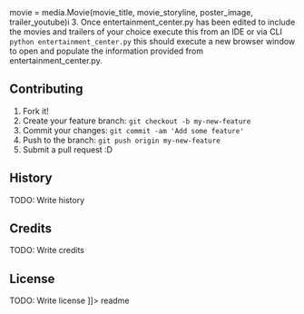 <snippet>
  <content><![CDATA[
# ${1:Project Name}
TODO: Write a project description
## Installation
TODO: Describe the installation process
## Usage
1.Download files locally via git or download zip
2.Edit entertainment_center.py to add additional movies
format is  below
toy_story = media.Movie("Toy Story", "A story of a crazy child whos toys come to life", "https://upload.wikimedia.org/wikipedia/en/1/13/Toy_Story.jpg", "https://www.youtube.com/watch?v=4KPTXpQehio" )
the format is based on the class being called Movie please review media.py for custom changes.

movie = media.Movie(movie_title, movie_storyline, poster_image, trailer_youtube)i
3. Once entertainment_center.py has been edited to include the movies and trailers of your choice execute this from an IDE or via CLI
`python entertainment_center.py`  this should execute a new browser window to open and populate the information provided from entertainment_center.py.


## Contributing
1. Fork it!
2. Create your feature branch: `git checkout -b my-new-feature`
3. Commit your changes: `git commit -am 'Add some feature'`
4. Push to the branch: `git push origin my-new-feature`
5. Submit a pull request :D
## History
TODO: Write history
## Credits
TODO: Write credits
## License
TODO: Write license
]]></content>
  <tabTrigger>readme</tabTrigger>
</snippet>
